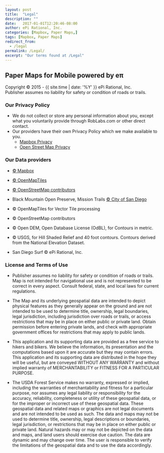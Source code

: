 ```yaml
---
layout: post
title:  "Legal"
description: ""
date:   2017-01-01T12:20:46-08:00
author: ePi Rational, Inc.
categories: [Mapbox, Paper Maps,]
tags: [Mapbox, Paper Maps]
redirect_from:
  - /legal
permalink: /Legal/
excerpt: "Our terms found at /Legal"
---
```


## Paper Maps for Mobile powered by eπ
Copyright © 2015 - {{ site.time | date: '%Y' }}  ePi Rational, Inc.  
Publisher assumes no liability for safety or condition of roads or trails.

### Our Privacy Policy
* We do not collect or store any personal information about you,
except what you voluntarily provide through RobLabs.com or other direct contact.
* Our providers have their own Privacy Policy which we make available to you.
  * [Mapbox Privacy]
  * [Open Street Map Privacy]

### Our Data providers
* [© Mapbox][Mapbox]
* [© OpenMapTiles][OpenMapTiles]
* [© OpenStreetMap contributors][OpenStreetMap]
* Black Mountain Open Preserve, Mission Trails [© City of San Diego][SanDiego]
* © OpenMapTiles for Vector Tile processing
* © OpenStreetMap contributors
* © Open DEM, Open Database License (OdBL), for Contours in metric.
* © USGS, for Hill Shaded Relief and 40 foot contours.  Contours derived from the National Elevation Dataset.

* San Diego Surf © ePi Rational, Inc.

### License and Terms of Use

* Publisher assumes no liability for safety or condition of roads or trails. Map is not intended for navigational use and is not represented to be correct in every aspect. Consult federal, state, and local laws for current regulations.

* The Map and its underlying geospatial data are intended to depict physical features as they generally appear on the ground and are not intended to be used to determine title, ownership, legal boundaries, legal jurisdiction, including jurisdiction over roads or trails, or access restrictions that may be in place on either public or private land. Obtain permission before entering private lands, and check with appropriate government offices for restrictions that may apply to public lands.


* This application and its supporting data are provided as a free service to hikers and bikers. We believe the information, its presentation and the computations based upon it are accurate but they may contain errors. This application and its supporting data are distributed in the hope they will be useful, but are conveyed WITHOUT ANY WARRANTY and without implied warranty of MERCHANTABILITY or FITNESS FOR A PARTICULAR PURPOSE.

* The USDA Forest Service makes no warranty, expressed or implied, including the warranties of merchantability and fitness for a particular purpose, nor assumes any legal liability or responsibility for the accuracy, reliability, completeness or utility of these geospatial data, or for the improper or incorrect use of these geospatial data. These geospatial data and related maps or graphics are not legal documents and are not intended to be used as such. The data and maps may not be used to determine title, ownership, legal descriptions or boundaries, legal jurisdiction, or restrictions that may be in place on either public or private land. Natural hazards may or may not be depicted on the data and maps, and land users should exercise due caution. The data are dynamic and may change over time. The user is responsible to verify the limitations of the geospatial data and to use the data accordingly.

[Mapbox]: https://www.mapbox.com/about/maps/
[Mapbox Privacy]:  https://www.mapbox.com/privacy
[OpenStreetMap]: http://www.openstreetmap.org/copyright/
[Open Street Map Privacy]: http://wiki.osmfoundation.org/wiki/Privacy_Policy
[OpenMapTiles]: http://openmaptiles.org/terms/
[SanDiego]: http://www.sandiego.gov/
[Apple Maps]: http://gspe21.ls.apple.com/html/attribution-12.html
[tsg]:  http://www.timestampgenerator.com
